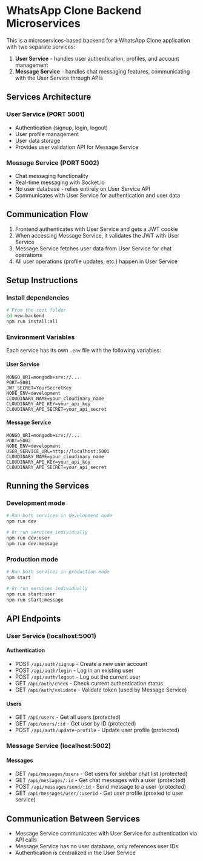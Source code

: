 # WhatsApp Clone Backend Microservices

This is a microservices-based backend for a WhatsApp Clone application with two separate services:

1. **User Service** - handles user authentication, profiles, and account management
2. **Message Service** - handles chat messaging features, communicating with the User Service through APIs

## Services Architecture

### User Service (PORT 5001)
- Authentication (signup, login, logout)
- User profile management
- User data storage
- Provides user validation API for Message Service

### Message Service (PORT 5002)
- Chat messaging functionality
- Real-time messaging with Socket.io
- No user database - relies entirely on User Service API
- Communicates with User Service for authentication and user data

## Communication Flow

1. Frontend authenticates with User Service and gets a JWT cookie
2. When accessing Message Service, it validates the JWT with User Service
3. Message Service fetches user data from User Service for chat operations
4. All user operations (profile updates, etc.) happen in User Service

## Setup Instructions

### Install dependencies
```bash
# From the root folder
cd new-backend
npm run install:all
```

### Environment Variables
Each service has its own `.env` file with the following variables:

#### User Service
```
MONGO_URI=mongodb+srv://...
PORT=5001
JWT_SECRET=YourSecretKey
NODE_ENV=development
CLOUDINARY_NAME=your_cloudinary_name
CLOUDINARY_API_KEY=your_api_key
CLOUDINARY_API_SECRET=your_api_secret
```

#### Message Service
```
MONGO_URI=mongodb+srv://...
PORT=5002
NODE_ENV=development
USER_SERVICE_URL=http://localhost:5001
CLOUDINARY_NAME=your_cloudinary_name
CLOUDINARY_API_KEY=your_api_key
CLOUDINARY_API_SECRET=your_api_secret
```

## Running the Services

### Development mode
```bash
# Run both services in development mode
npm run dev

# Or run services individually
npm run dev:user
npm run dev:message
```

### Production mode
```bash
# Run both services in production mode
npm start

# Or run services individually
npm run start:user
npm run start:message
```

## API Endpoints

### User Service (localhost:5001)

#### Authentication
- POST `/api/auth/signup` - Create a new user account
- POST `/api/auth/login` - Log in an existing user
- POST `/api/auth/logout` - Log out the current user
- GET `/api/auth/check` - Check current authentication status
- GET `/api/auth/validate` - Validate token (used by Message Service)

#### Users
- GET `/api/users` - Get all users (protected)
- GET `/api/users/:id` - Get user by ID (protected)
- POST `/api/auth/update-profile` - Update user profile (protected)

### Message Service (localhost:5002)

#### Messages
- GET `/api/messages/users` - Get users for sidebar chat list (protected)
- GET `/api/messages/:id` - Get chat messages with a user (protected)
- POST `/api/messages/send/:id` - Send message to a user (protected)
- GET `/api/messages/user/:userId` - Get user profile (proxied to user service)

## Communication Between Services

- Message Service communicates with User Service for authentication via API calls
- Message Service has no user database, only references user IDs
- Authentication is centralized in the User Service 